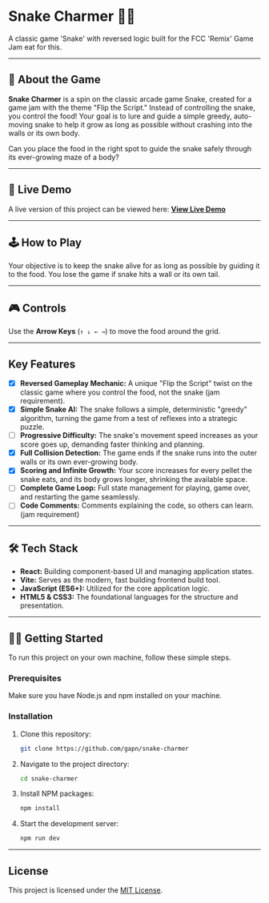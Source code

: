# Snake Charmer 🐍✨

A classic game 'Snake' with reversed logic built for the FCC 'Remix' Game Jam
eat for this.

---

## 📖 About the Game

**Snake Charmer** is a spin on the classic arcade game Snake, created for a game jam with the theme "Flip the Script." Instead of controlling the snake, you control the food! Your goal is to lure and guide a simple greedy, auto-moving snake to help it grow as long as possible without crashing into the walls or its own body.

Can you place the food in the right spot to guide the snake safely through its ever-growing maze of a body?

---

## 🚀 Live Demo

A live version of this project can be viewed here: **[View Live Demo](link)**

---

## 🕹️ How to Play

Your objective is to keep the snake alive for as long as possible by guiding it to the food.
You lose the game if snake hits a wall or its own tail.

---

## 🎮 Controls
Use the **Arrow Keys** (`↑ ↓ ← →`) to move the food around the grid.

---

## Key Features

- [x] **Reversed Gameplay Mechanic:** A unique "Flip the Script" twist on the classic game where you control the food, not the snake (jam requirement).
- [x] **Simple Snake AI:** The snake follows a simple, deterministic "greedy" algorithm, turning the game from a test of reflexes into a strategic puzzle.
- [ ] **Progressive Difficulty:** The snake's movement speed increases as your score goes up, demanding faster thinking and planning.
- [x] **Full Collision Detection:** The game ends if the snake runs into the outer walls or its own ever-growing body.
- [x] **Scoring and Infinite Growth:** Your score increases for every pellet the snake eats, and its body grows longer, shrinking the available space.
- [ ] **Complete Game Loop:** Full state management for playing, game over, and restarting the game seamlessly.
- [ ] **Code Comments:** Comments explaining the code, so others can learn. (jam requirement)

---

## 🛠️ Tech Stack

* **React:** Building component-based UI and managing application states.
* **Vite:** Serves as the modern, fast building frontend build tool.
* **JavaScript (ES6+):** Utilized for the core application logic.
* **HTML5 & CSS3:** The foundational languages for the structure and presentation.

---

## 🧑‍💻 Getting Started

To run this project on your own machine, follow these simple steps.

### Prerequisites

Make sure you have Node.js and npm installed on your machine.

### Installation

1.  Clone this repository:
    ```sh
    git clone https://github.com/gapn/snake-charmer
    ```
2.  Navigate to the project directory:
    ```sh
    cd snake-charmer
    ```
3.  Install NPM packages:
    ```sh
    npm install
    ```
4.  Start the development server:
    ```sh
    npm run dev
    ```

---

## License

This project is licensed under the [MIT License](./LICENSE.txt).